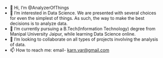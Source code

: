 - 👋 Hi, I’m @AnalyzerOfThings
- 👀 I’m interested in Data Science. We are presented with several choices for even the simplest of things.
  As such, the way to make the best decisions is to analyze data. 
- 🌱 I’m currently pursuing a B.Tech(Information Technology) degree from Manipal University Jaipur, while learning Data Science online. 
- 💞️ I’m looking to collaborate on all types of projects involving the analysis of data.
- 📫 How to reach me: email- karn.var@gmail.com

<!---
AnalyzerOfThings/AnalyzerOfThings is a ✨ special ✨ repository because its `README.md` (this file) appears on your GitHub profile.
You can click the Preview link to take a look at your changes.
--->
